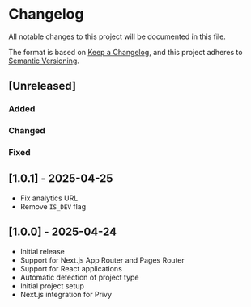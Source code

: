 # Changelog

All notable changes to this project will be documented in this file.

The format is based on [Keep a Changelog](https://keepachangelog.com/en/1.0.0/),
and this project adheres to [Semantic Versioning](https://semver.org/spec/v2.0.0.html).

## [Unreleased]

### Added

### Changed

### Fixed

## [1.0.1] - 2025-04-25

- Fix analytics URL
- Remove `IS_DEV` flag

## [1.0.0] - 2025-04-24

- Initial release
- Support for Next.js App Router and Pages Router
- Support for React applications
- Automatic detection of project type
- Initial project setup
- Next.js integration for Privy

